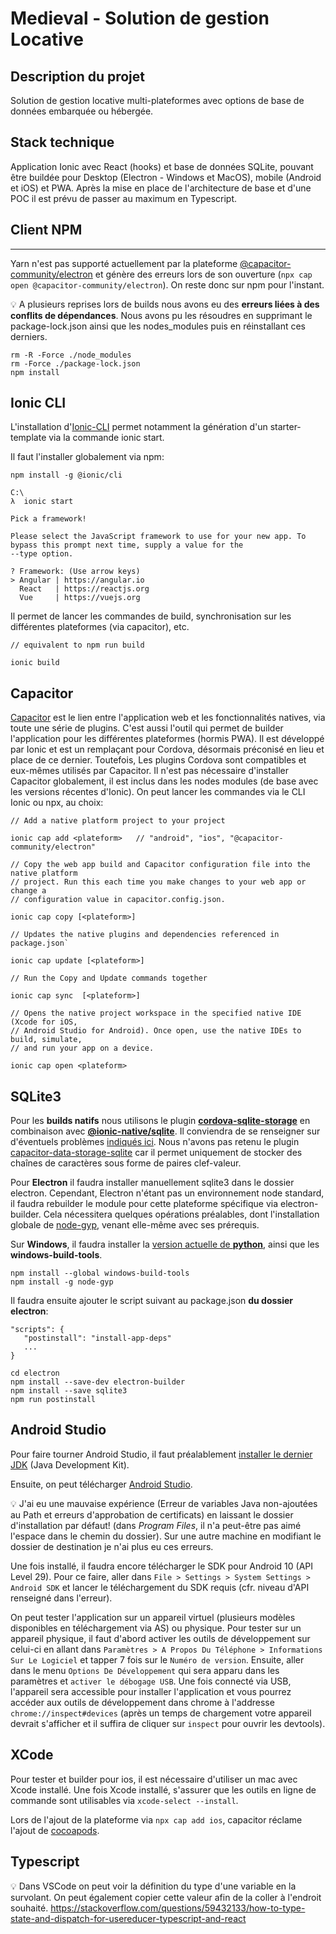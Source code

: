 # Medieval - Solution de gestion Locative

## Description du projet

Solution de gestion locative multi-plateformes avec options de base de données embarquée ou hébergée.

## Stack technique

Application Ionic avec React (hooks) et base de données SQLite, pouvant être buildée pour Desktop (Electron - Windows et MacOS), mobile (Android et iOS) et PWA.
Après la mise en place de l'architecture de base et d'une POC il est prévu de passer au maximum en Typescript.

## Client NPM

---

Yarn n'est pas supporté actuellement par la plateforme [@capacitor-community/electron](https://github.com/capacitor-community/electron/issues/68) et génère des erreurs lors de son ouverture (`npx cap open @capacitor-community/electron`). On reste donc sur npm pour l'instant.

💡 A plusieurs reprises lors de builds nous avons eu des **erreurs liées à des conflits de dépendances**.
Nous avons pu les résoudres en supprimant le package-lock.json ainsi que les nodes_modules
puis en réinstallant ces derniers.

```
rm -R -Force ./node_modules
rm -Force ./package-lock.json
npm install
```

## Ionic CLI

L'installation d'[Ionic-CLI](https://ionicframework.com/docs) permet notamment la génération d'un starter-template via la commande ionic start.

Il faut l'installer globalement via npm:

```
npm install -g @ionic/cli
```

```
​C:\
λ  ionic start

Pick a framework!

Please select the JavaScript framework to use for your new app. To bypass this prompt next time, supply a value for the
--type option.

? Framework: (Use arrow keys)
> Angular | https://angular.io
  React   | https://reactjs.org
  Vue     | https://vuejs.org
```

Il permet de lancer les commandes de build, synchronisation sur les différentes plateformes (via capacitor), etc.

```
// equivalent to npm run build

ionic build
```

## Capacitor

[Capacitor](https://capacitorjs.com/) est le lien entre l'application web et les fonctionnalités natives, via toute une série de plugins. C'est aussi l'outil qui permet de builder l'application pour les différentes plateformes (hormis PWA). Il est développé par Ionic et est un remplaçant pour Cordova, désormais préconisé en lieu et place de ce dernier. Toutefois, Les plugins Cordova sont compatibles et eux-mêmes utilisés par Capacitor. Il n'est pas nécessaire d'installer Capacitor globalement, il est inclus dans les nodes modules (de base avec les versions récentes d'Ionic). On peut lancer les commandes via le CLI Ionic ou npx, au choix:

```
// Add a native platform project to your project

ionic cap add <plateform>   // "android", "ios", "@capacitor-community/electron"
```

```
// Copy the web app build and Capacitor configuration file into the native platform
// project. Run this each time you make changes to your web app or change a
// configuration value in capacitor.config.json.

ionic cap copy [<plateform>]
```

```
// Updates the native plugins and dependencies referenced in package.json`

ionic cap update [<plateform>]
```

```
// Run the Copy and Update commands together

ionic cap sync  [<plateform>]
```

```
// Opens the native project workspace in the specified native IDE (Xcode for iOS,
// Android Studio for Android). Once open, use the native IDEs to build, simulate,
// and run your app on a device.

ionic cap open <plateform>
```

## SQLite3

Pour les **builds natifs** nous utilisons le plugin [**cordova-sqlite-storage**](https://github.com/storesafe/cordova-sqlite-storage) en combinaison avec [**@ionic-native/sqlite**](https://ionicframework.com/docs/native/sqlite/). Il conviendra de se renseigner sur d'éventuels problèmes [indiqués ici](https://github.com/storesafe/cordova-sqlite-storage#warning-multiple-sqlite-problem-on-multiple-platforms). Nous n'avons pas retenu le plugin [capacitor-data-storage-sqlite](https://github.com/jepiqueau/capacitor-data-storage-sqlite) car il permet uniquement de stocker des chaînes de caractères sous forme de paires clef-valeur.

Pour **Electron** il faudra installer manuellement sqlite3 dans le dossier electron. Cependant, Electron n'étant pas un environnement node standard, il faudra rebuilder le module pour cette plateforme spécifique via electron-builder. Cela nécessitera quelques opérations préalables, dont l'installation globale de [node-gyp](https://github.com/nodejs/node-gyp), venant elle-même avec ses prérequis.

Sur **Windows**, il faudra installer la [version actuelle de **python**](https://docs.python.org/3/using/windows.html#the-microsoft-store-package), ainsi que les **windows-build-tools**.

```
npm install --global windows-build-tools
npm install -g node-gyp
```

Il faudra ensuite ajouter le script suivant au package.json **du dossier electron**:

```
"scripts": {
   "postinstall": "install-app-deps"
   ...
}
```

```
cd electron
npm install --save-dev electron-builder
npm install --save sqlite3
npm run postinstall
```

## Android Studio

Pour faire tourner Android Studio, il faut préalablement [installer le dernier JDK](https://www.oracle.com/java/technologies/javase-downloads.html) (Java Development Kit).

Ensuite, on peut télécharger [Android Studio](https://developer.android.com/studio/).

💡 J'ai eu une mauvaise expérience (Erreur de variables Java non-ajoutées au Path et erreurs d'approbation de certificats) en laissant le dossier d'installation par défaut! (dans _Program Files_, il n'a peut-être pas aimé l'espace dans le chemin du dossier). Sur une autre machine en modifiant le dossier de destination je n'ai plus eu ces erreurs.

Une fois installé, il faudra encore télécharger le SDK pour Android 10 (API Level 29). Pour ce faire, aller dans `File > Settings > System Settings > Android SDK` et lancer le téléchargement du SDK requis (cfr. niveau d'API renseigné dans l'erreur).

On peut tester l'application sur un appareil virtuel (plusieurs modèles disponibles en téléchargement via AS) ou physique. Pour tester sur un appareil physique, il faut d'abord activer les outils de développement sur celui-ci en allant dans
`Paramètres > A Propos Du Téléphone > Informations Sur Le Logiciel` et tapper 7 fois sur le `Numéro de version`. Ensuite, aller dans le menu `Options De Développement` qui sera apparu dans les paramètres et `activer le débogage USB`. Une fois connecté via USB, l'appareil sera accessible pour installer l'application et vous pourrez accéder aux outils de développement dans chrome à l'addresse `chrome://inspect#devices` (après un temps de chargement votre appareil devrait s'afficher et il suffira de cliquer sur `inspect` pour ouvrir les devtools).

## XCode

Pour tester et builder pour ios, il est nécessaire d'utiliser un mac avec Xcode installé.
Une fois Xcode installé, s'assurer que les outils en ligne de commande sont utilisables via `xcode-select --install`.

Lors de l'ajout de la plateforme via `npx cap add ios`, capacitor réclame l'ajout de [cocoapods](https://cocoapods.org/).

## Typescript

💡 Dans VSCode on peut voir la définition du type d'une variable en la survolant. On peut également copier cette valeur afin de la coller à l'endroit souhaité.
https://stackoverflow.com/questions/59432133/how-to-type-state-and-dispatch-for-usereducer-typescript-and-react
